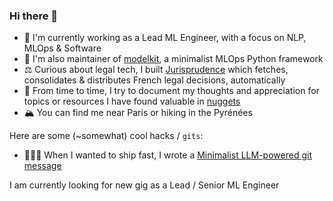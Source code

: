 ### Hi there 👋

- 🔭 I'm currently working as a Lead ML Engineer, with a focus on NLP, MLOps & Software
- 🌱 I'm also maintainer of [modelkit](https://github.com/Cornerstone-OnDemand/modelkit), a minimalist MLOps Python framework
- ⚖️ Curious about legal tech, I built [Jurisprudence](https://huggingface.co/datasets/antoinejeannot/jurisprudence) which fetches, consolidates & distributes French legal decisions, automatically
- 📖 From time to time, I try to document my thoughts and appreciation for topics or resources I have found valuable in [nuggets](https://github.com/antoinejeannot/nuggets)
- 🏔️ You can find me near Paris or hiking in the Pyrénées

Here are some (~somewhat) cool hacks / `gits`:
- 🏃🏻‍♂️ When I wanted to ship fast, I wrote a [Minimalist LLM-powered git message](https://gist.github.com/antoinejeannot/efaa44a9de5b10024eac993034ce3a62)

I am currently looking for new gig as a Lead / Senior ML Engineer
